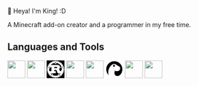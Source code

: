👋 Heya! I'm King! :D

A Minecraft add-on creator and a programmer in my free time.

## Languages and Tools
<p align="left">
  <img width="40" height="40" src="https://cdn.jsdelivr.net/gh/devicons/devicon@latest/icons/typescript/typescript-original.svg" />
  <img width="40" height="40" src="https://cdn.jsdelivr.net/gh/devicons/devicon@latest/icons/javascript/javascript-original.svg" />
  <img width="40" height="40" src=".github/rust.png" />
  <img width="40" height="40" src="https://cdn.jsdelivr.net/gh/devicons/devicon@latest/icons/java/java-original.svg" />
  <img width="40" height="40" src="https://cdn.jsdelivr.net/gh/devicons/devicon@latest/icons/cplusplus/cplusplus-original.svg" />
  
  <img width="40" height="40" src=".github/denojs.png" />
  <img width="40" height="40" src="https://cdn.jsdelivr.net/gh/devicons/devicon@latest/icons/vscode/vscode-original.svg" />
  <img width="40" height="40" src="https://cdn.jsdelivr.net/gh/devicons/devicon@latest/icons/visualstudio/visualstudio-original.svg" />
</p>
<!---
DarkGamerYT/DarkGamerYT is a ✨ special ✨ repository because its `README.md` (this file) appears on your GitHub profile.
You can click the Preview link to take a look at your changes.
--->
